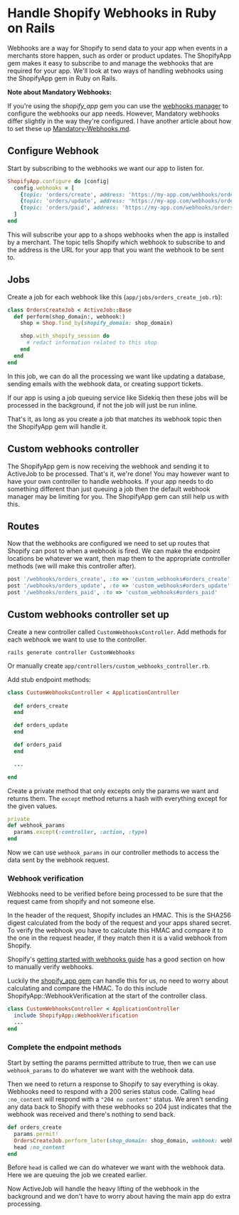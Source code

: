 # Handle Shopify Webhooks in Ruby on Rails

Webhooks are a way for Shopify to send data to your app when events in a merchants store happen, such as order or product updates. The ShopifyApp gem makes it easy to subscribe to and manage the webhooks that are required for your app. We'll look at two ways of handling webhooks using the ShopifyApp gem in Ruby on Rails.

**Note about Mandatory Webhooks:**

If you're using the *shopify_app* gem you can use the [webhooks manager](https://github.com/Shopify/shopify_app#webhooksmanager) to configure the webhooks our app needs. However, Mandatory webhooks differ slightly in the way they're configured. I have another article about how to set these up [Mandatory-Webhooks.md]().

## Configure Webhook

Start by subscribing to the webhooks we want our app to listen for.

```rb
ShopifyApp.configure do |config|
  config.webhooks = [
    {topic: 'orders/create', address: 'https://my-app.com/webhooks/orders_create'}
    {topic: 'orders/update', address: 'https://my-app.com/webhooks/orders_update'}
    {topic: 'orders/paid', address: 'https://my-app.com/webhooks/orders_paid'}
  ]
end
```

This will subscribe your app to a shops webhooks when the app is installed by a merchant. The topic tells Shopify which webhook to subscribe to and the address is the URL for your app that you want the webhook to be sent to.

## Jobs

Create a job for each webhook like this (`app/jobs/orders_create_job.rb`):

```rb
class OrdersCreateJob < ActiveJob::Base
  def perform(shop_domain:, webhook:)
    shop = Shop.find_by(shopify_domain: shop_domain)

    shop.with_shopify_session do
      # redact information related to this shop
    end
  end
end
```

In this job, we can do all the processing we want like updating a database, sending emails with the webhook data, or creating support tickets.

If our app is using a job queuing service like Sidekiq then these jobs will be processed in the background, if not the job will just be run inline.

That's it, as long as you create a job that matches its webhook topic then the ShopifyApp gem will handle it.

## Custom webhooks controller

The ShopifyApp gem is now receiving the webhook and sending it to ActiveJob to be processed. That's it, we're done! You may however want to have your own controller to handle webhooks. If your app needs to do something different than just queuing a job then the default webhook manager may be limiting for you. The ShopifyApp gem can still help us with this.

## Routes

Now that the webhooks are configured we need to set up routes that Shopify can post to when a webhook is fired. We can make the endpoint locations be whatever we want, then map them to the appropriate controller methods (we will make this controller after).

```rb
post '/webhooks/orders_create', :to => 'custom_webhooks#orders_create'
post '/webhooks/orders_update', :to => 'custom_webhooks#orders_update'
post '/webhooks/orders_paid', :to => 'custom_webhooks#orders_paid'
```

## Custom webhooks controller set up

Create a new controller called `CustomWebhooksController`. Add methods for each webhook we want to use to the controller.

```
rails generate controller CustomWebhooks
```

Or manually create `app/controllers/custom_webhooks_controller.rb`.

Add stub endpoint methods:

```rb
class CustomWebhooksController < ApplicationController
  
  def orders_create
  end

  def orders_update
  end

  def orders_paid
  end

  ...

end
```

Create a private method that only excepts only the params we want and returns them. The `except` method returns a hash with everything except for the given values.

```rb
private
def webhook_params
  params.except(:controller, :action, :type)
end
```

Now we can use `webhook_params` in our controller methods to access the data sent by the webhook request.

### Webhook verification

Webhooks need to be verified before being processed to be sure that the request came from shopify and not someone else.

In the header of the request, Shopify includes an HMAC. This is the SHA256 digest calculated from the body of the request and your apps shared secret. To verify the webhook you have to calculate this HMAC and compare it to the one in the request header, if they match then it is a valid webhook from Shopify.

Shopify's [getting started with webhooks guide](https://help.shopify.com/en/api/getting-started/webhooks#verify-webhook) has a good section on how to manually verify webhooks.

Luckily the [shopify_app gem](https://github.com/Shopify/shopify_app) can handle this for us, no need to worry about calculating and compare the HMAC. To do this include ShopifyApp::WebhookVerification at the start of the controller class.

```rb
class CustomWebhooksController < ApplicationController
  include ShopifyApp::WebhookVerification
  ...
end
```

### Complete the endpoint methods

Start by setting the params permitted attribute to true, then we can use `webhook_params` to do whatever we want with the webhook data.

Then we need to return a response to Shopify to say everything is okay. Webhooks need to respond with a 200 series status code. Calling `head :no_content` will respond with a `"204 no content"` status. We aren't sending any data back to Shopify with these webhooks so 204 just indicates that the webhook was received and there's nothing to send back.

```rb
def orders_create
  params.permit!
  OrdersCreateJob.perform_later(shop_domain: shop_domain, webhook: webhook_params.to_h)
  head :no_content
end
```

Before `head` is called we can do whatever we want with the webhook data. Here we are queuing the job we created earlier.

Now ActiveJob will handle the heavy lifting of the webhook in the background and we don't have to worry about having the main app do extra processing.